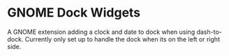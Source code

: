 # GNOME Dock Widgets

A GNOME extension adding a clock and date to dock when using dash-to-dock.
Currently only set up to handle the dock when its on the left or right side.

